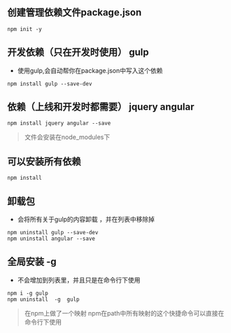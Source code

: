 ## 创建管理依赖文件package.json
```
npm init -y
```

## 开发依赖（只在开发时使用） gulp
- 使用gulp,会自动帮你在package.json中写入这个依赖
```
npm install gulp --save-dev
```
## 依赖（上线和开发时都需要） jquery  angular
```
npm install jquery angular --save
```
> 文件会安装在node_modules下
## 可以安装所有依赖
```
npm install 
```
## 卸载包
- 会将所有关于gulp的内容卸载 ，并在列表中移除掉
```
npm uninstall gulp --save-dev 
npm uninstall angular --save
```
## 全局安装 -g
- 不会增加到列表里，并且只是在命令行下使用
```
npm i -g gulp
npm uninstall  -g  gulp
```

> 在npm上做了一个映射 npm在path中所有映射的这个快捷命令可以直接在命令行下使用

<!--
C:\Users\10354_000\AppData\Roaming\npm\gulp -> C:\Users\10354_000\AppData\Roaming\npm\node_modules\gulp\bin\gulp.js
C:\Users\10354_000\AppData\Roaming\npm-->
